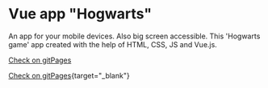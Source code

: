 # Vue app "Hogwarts"
An app for your mobile devices. Also big screen accessible. This 'Hogwarts game' app created with the help of HTML, CSS, JS and  Vue.js.

<a href="" target="_blank">Check on gitPages</a>

[Check on gitPages]([http://example.com](https://mariazakharova0805.github.io/Hogwarts_vueApp/)){target="_blank"}
